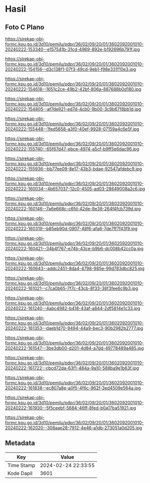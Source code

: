 # Hasil

## Foto C Plano

https://sirekap-obj-formc.kpu.go.id/3d10/pemilu/pdpr/36/02/09/20/01/3602092001010-20240222-153340--e157541b-31cd-4969-892e-b192696b791f.jpg

https://sirekap-obj-formc.kpu.go.id/3d10/pemilu/pdpr/36/02/09/20/01/3602092001010-20240222-154156--d3c138f1-07f3-49cd-9eb1-f98e331f10e3.jpg

https://sirekap-obj-formc.kpu.go.id/3d10/pemilu/pdpr/36/02/09/20/01/3602092001010-20240222-154618--1651c2ce-49b2-42bf-806a-887688b0d180.jpg

https://sirekap-obj-formc.kpu.go.id/3d10/pemilu/pdpr/36/02/09/20/01/3602092001010-20240222-154805--af7de921-ed7d-4cb0-9b00-3c9b67f8bb1d.jpg

https://sirekap-obj-formc.kpu.go.id/3d10/pemilu/pdpr/36/02/09/20/01/3602092001010-20240222-155448--1fed5658-a3f0-40ef-9928-07159a4c6e5f.jpg

https://sirekap-obj-formc.kpu.go.id/3d10/pemilu/pdpr/36/02/09/20/01/3602092001010-20240222-155740--65f67d47-ebce-4974-a5cf-b9ff5e6dac96.jpg

https://sirekap-obj-formc.kpu.go.id/3d10/pemilu/pdpr/36/02/09/20/01/3602092001010-20240222-155936--bb77ee09-8e17-43b3-bdae-92547afdebc9.jpg

https://sirekap-obj-formc.kpu.go.id/3d10/pemilu/pdpr/36/02/09/20/01/3602092001010-20240222-160034--4b657037-12c0-4505-ad03-28649008a2c6.jpg

https://sirekap-obj-formc.kpu.go.id/3d10/pemilu/pdpr/36/02/09/20/01/3602092001010-20240222-160146--7a6e668c-c6fd-42de-8e38-264f4fcb739d.jpg

https://sirekap-obj-formc.kpu.go.id/3d10/pemilu/pdpr/36/02/09/20/01/3602092001010-20240222-160319--b85eb90d-0907-48f6-afa6-7de7ff7f43f9.jpg

https://sirekap-obj-formc.kpu.go.id/3d10/pemilu/pdpr/36/02/09/20/01/3602092001010-20240222-160421--34b4f767-e74b-43ce-b9b6-dc008b42cc0a.jpg

https://sirekap-obj-formc.kpu.go.id/3d10/pemilu/pdpr/36/02/09/20/01/3602092001010-20240222-160643--addc2451-8da4-4798-985e-99d783dbc825.jpg

https://sirekap-obj-formc.kpu.go.id/3d10/pemilu/pdpr/36/02/09/20/01/3602092001010-20240222-161021--c7ca0b65-7f7c-43cb-8f33-36f3fee6c9b3.jpg

https://sirekap-obj-formc.kpu.go.id/3d10/pemilu/pdpr/36/02/09/20/01/3602092001010-20240222-161240--4abc4982-b418-43af-a844-2df5814e1c33.jpg

https://sirekap-obj-formc.kpu.go.id/3d10/pemilu/pdpr/36/02/09/20/01/3602092001010-20240222-161353--daeb1d70-9494-44a9-bec3-90b2982b2777.jpg

https://sirekap-obj-formc.kpu.go.id/3d10/pemilu/pdpr/36/02/09/20/01/3602092001010-20240222-161547--3be3db00-d201-4d84-a7dd-49778489a485.jpg

https://sirekap-obj-formc.kpu.go.id/3d10/pemilu/pdpr/36/02/09/20/01/3602092001010-20240222-161722--cbcd72da-63f1-484a-9a10-588ba9e1b63f.jpg

https://sirekap-obj-formc.kpu.go.id/3d10/pemilu/pdpr/36/02/09/20/01/3602092001010-20240222-161838--ec807a8e-a0f5-4f6c-962f-3ed4509e564a.jpg

https://sirekap-obj-formc.kpu.go.id/3d10/pemilu/pdpr/36/02/09/20/01/3602092001010-20240222-161930--5f5ceebf-5684-46ff-8fed-b0a17ba51921.jpg

https://sirekap-obj-formc.kpu.go.id/3d10/pemilu/pdpr/36/02/09/20/01/3602092001010-20240222-162020--308aae28-7912-4e46-a1db-273051a0d205.jpg


## Metadata

| Key        | Value               |
| ---------- | ------------------- |
| Time Stamp | 2024-02-24 22:33:55 |
| Kode Dapil | 3601                |



